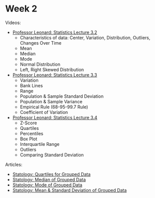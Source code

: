 # Week 2


Videos:
- [Professor Leonard: Statistics Lecture 3.2](https://www.youtube.com/watch?v=NGGkOa35Sm8&list=PL5102DFDC6790F3D0)
    - Characteristics of data: Center, Variation, Distribution, Outliers, Changes Over Time
    - Mean
    - Median
    - Mode
    - Normal Distribution
    - Left, Right Skewed Distribution
- [Professor Leonard: Statistics Lecture 3.3](https://www.youtube.com/watch?v=4-FysvtxQEU&list=PL5102DFDC6790F3D0)
    - Variation
    - Bank Lines
    - Range
    - Population & Sample Standard Deviation
    - Population & Sample Variance
    - Empirical Rule (68-95-99.7 Rule)
    - Coefficient of Variation
- [Professor Leonard: Statistics Lecture 3.4](https://www.youtube.com/watch?v=lPe-rQA_afU&list=PL5102DFDC6790F3D0)
    - Z-Score
    - Quartiles
    - Percentiles
    - Box Plot
    - Interquartile Range
    - Outliers
    - Comparing Standard Deviation

Articles:
- [Statology: Quartiles for Grouped Data](https://www.statology.org/quartiles-for-grouped-data/)
- [Statology: Median of Grouped Data](https://www.statology.org/median-of-grouped-data/)
- [Statology: Mode of Grouped Data](https://www.statology.org/mode-of-grouped-data/)
- [Statology: Mean & Standard Deviation of Grouped Data](https://www.statology.org/mean-standard-deviation-grouped-data/)

<!-- - Examples
    - [Khan Academy: Range, variance & standard deviation](https://www.youtube.com/watch?v=E4HAYd0QnRc)
    - [Khan Academy: Variance of a population](https://www.youtube.com/watch?v=dvoHB9djouc)
    - [Khan Academy: Population standard deviation](https://www.youtube.com/watch?v=PWiWkqHmum0)
    - [Khan Academy: Interquartile range (IQR)](https://www.youtube.com/watch?v=qLYYHWYr8xI)
    - [Khan Academy: Mean and standard deviation versus median and IQR](https://www.youtube.com/watch?v=qNKOi08NxHs)
    - [Khan Academy: Sample variance](https://www.youtube.com/watch?v=iHXdzfF7UEs) -->
